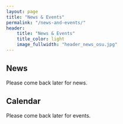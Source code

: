 ```yaml
---
layout: page
title: "News & Events"
permalink: "/news-and-events/"
header:
    title: "News & Events"
    title_color: light
    image_fullwidth: "header_news_osu.jpg"
---
```


## News

Please come back later for news.

## Calendar

Please come back later for events.

